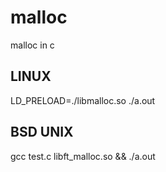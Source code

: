 # malloc
malloc in c

## LINUX
LD_PRELOAD=./libmalloc.so ./a.out


## BSD UNIX
gcc test.c libft_malloc.so && ./a.out